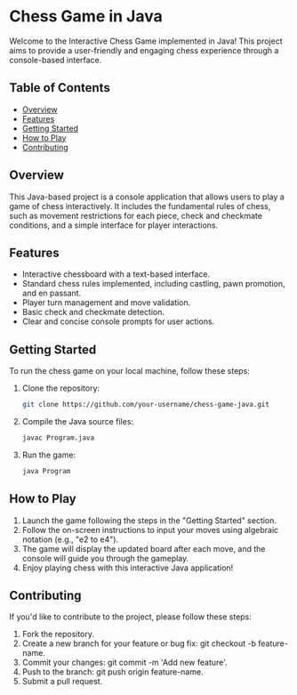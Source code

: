 # Chess Game in Java

Welcome to the Interactive Chess Game implemented in Java! This project aims to provide a user-friendly and engaging chess experience through a console-based interface.

## Table of Contents

- [Overview](#overview)
- [Features](#features)
- [Getting Started](#getting-started)
- [How to Play](#how-to-play)
- [Contributing](#contributing)

## Overview

This Java-based project is a console application that allows users to play a game of chess interactively. It includes the fundamental rules of chess, such as movement restrictions for each piece, check and checkmate conditions, and a simple interface for player interactions.

## Features

- Interactive chessboard with a text-based interface.
- Standard chess rules implemented, including castling, pawn promotion, and en passant.
- Player turn management and move validation.
- Basic check and checkmate detection.
- Clear and concise console prompts for user actions.

## Getting Started

To run the chess game on your local machine, follow these steps:

1. Clone the repository:

   ```bash
   git clone https://github.com/your-username/chess-game-java.git
2. Compile the Java source files:
   
   ```bash
   javac Program.java
3. Run the game:

   ```bash
   java Program

## How to Play

   1. Launch the game following the steps in the "Getting Started" section.
   2. Follow the on-screen instructions to input your moves using algebraic notation (e.g., "e2 to e4").
   3. The game will display the updated board after each move, and the console will guide you through the gameplay.
   4. Enjoy playing chess with this interactive Java application!

## Contributing

If you'd like to contribute to the project, please follow these steps:

   1. Fork the repository.
   2. Create a new branch for your feature or bug fix: git checkout -b feature-name.
   3. Commit your changes: git commit -m 'Add new feature'.
   4. Push to the branch: git push origin feature-name.
   5. Submit a pull request.
   

   
